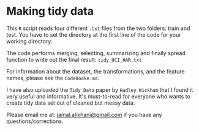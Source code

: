 # Making tidy data

This `R` script reads four different `.txt` files from the two folders: train and test. You have to set the directory at the first line of the code for your working directory. 

The code performs merging, selecting, summarizing and finally spread function to write out the final result: `tidy_UCI_HAR.txt`

For information about the dataset, the transformations, and the feature names, please see the `CodeBooke.md`. 

I have also uploaded the `Tidy Data` paper by `Hadley Wickham` that I found it very useful and informative. It's must-to-read for everyone who wants to create tidy data set out of cleaned but messy data. 

Please email me at: jamal.alikhani@gmail.com if you have any questions/corrections. 

